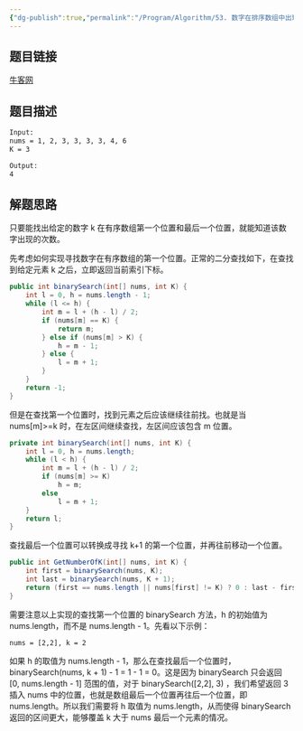 ```yaml
---
{"dg-publish":true,"permalink":"/Program/Algorithm/53. 数字在排序数组中出现的次数/","noteIcon":""}
---
```



## 题目链接

[牛客网](https://www.nowcoder.com/practice/70610bf967994b22bb1c26f9ae901fa2?tpId=13&tqId=11190&tPage=1&rp=1&ru=/ta/coding-interviews&qru=/ta/coding-interviews/question-ranking&from=cyc_github)

## 题目描述

```html
Input:
nums = 1, 2, 3, 3, 3, 3, 4, 6
K = 3

Output:
4
```

## 解题思路

只要能找出给定的数字 k 在有序数组第一个位置和最后一个位置，就能知道该数字出现的次数。

先考虑如何实现寻找数字在有序数组的第一个位置。正常的二分查找如下，在查找到给定元素 k 之后，立即返回当前索引下标。

```java
public int binarySearch(int[] nums, int K) {
    int l = 0, h = nums.length - 1;
    while (l <= h) {
        int m = l + (h - l) / 2;
        if (nums[m] == K) {
            return m;
        } else if (nums[m] > K) {
            h = m - 1;
        } else {
            l = m + 1;
        }
    }
    return -1;
}
```

但是在查找第一个位置时，找到元素之后应该继续往前找。也就是当 nums[m]\>=k 时，在左区间继续查找，左区间应该包含 m 位置。

```java
private int binarySearch(int[] nums, int K) {
    int l = 0, h = nums.length;
    while (l < h) {
        int m = l + (h - l) / 2;
        if (nums[m] >= K)
            h = m;
        else
            l = m + 1;
    }
    return l;
}
```

查找最后一个位置可以转换成寻找 k+1 的第一个位置，并再往前移动一个位置。

```java
public int GetNumberOfK(int[] nums, int K) {
    int first = binarySearch(nums, K);
    int last = binarySearch(nums, K + 1);
    return (first == nums.length || nums[first] != K) ? 0 : last - first;
}
```

需要注意以上实现的查找第一个位置的 binarySearch 方法，h 的初始值为 nums.length，而不是 nums.length - 1。先看以下示例：

```
nums = [2,2], k = 2
```

如果 h 的取值为 nums.length - 1，那么在查找最后一个位置时，binarySearch(nums, k + 1) - 1 = 1 - 1 = 0。这是因为 binarySearch 只会返回 [0, nums.length - 1] 范围的值，对于 binarySearch([2,2], 3) ，我们希望返回 3 插入 nums 中的位置，也就是数组最后一个位置再往后一个位置，即 nums.length。所以我们需要将 h 取值为 nums.length，从而使得 binarySearch 返回的区间更大，能够覆盖 k 大于 nums 最后一个元素的情况。
